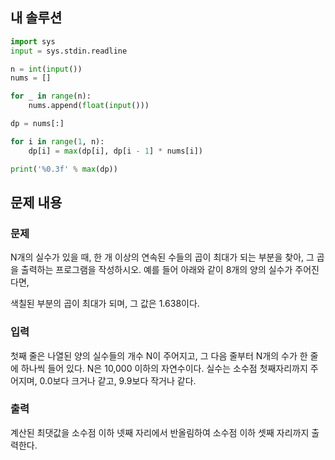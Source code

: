 ## 내 솔루션
```python
import sys
input = sys.stdin.readline

n = int(input())
nums = []

for _ in range(n):
    nums.append(float(input()))

dp = nums[:]

for i in range(1, n):
    dp[i] = max(dp[i], dp[i - 1] * nums[i])

print('%0.3f' % max(dp))
```

## 문제 내용
### 문제
N개의 실수가 있을 때, 한 개 이상의 연속된 수들의 곱이 최대가 되는 부분을 찾아, 그 곱을 출력하는 프로그램을 작성하시오. 예를 들어 아래와 같이 8개의 양의 실수가 주어진다면,



색칠된 부분의 곱이 최대가 되며, 그 값은 1.638이다.

### 입력
첫째 줄은 나열된 양의 실수들의 개수 N이 주어지고, 그 다음 줄부터 N개의 수가 한 줄에 하나씩 들어 있다. N은 10,000 이하의 자연수이다. 실수는 소수점 첫째자리까지 주어지며, 0.0보다 크거나 같고, 9.9보다 작거나 같다.

### 출력
계산된 최댓값을 소수점 이하 넷째 자리에서 반올림하여 소수점 이하 셋째 자리까지 출력한다.

